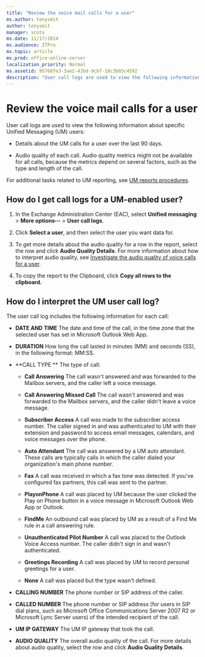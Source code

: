```yaml
---
title: "Review the voice mail calls for a user"
ms.author: tonysmit
author: tonysmit
manager: scotv
ms.date: 11/17/2014
ms.audience: ITPro
ms.topic: article
ms.prod: office-online-server
localization_priority: Normal
ms.assetid: 95768fe3-3ae2-43bd-9cbf-18c3b85c4592
description: "User call logs are used to view the following information about specific Unified Messaging (UM) users:"
---
```


# Review the voice mail calls for a user

User call logs are used to view the following information about specific Unified Messaging (UM) users:
  
- Details about the UM calls for a user over the last 90 days.
    
- Audio quality of each call. Audio quality metrics might not be available for all calls, because the metrics depend on several factors, such as the type and length of the call. 
    
For additional tasks related to UM reporting, see [UM reports procedures](um-reports-procedures.md).
  
## How do I get call logs for a UM-enabled user?

1. In the Exchange Administration Center (EAC), select **Unified messaging** \> **More options**![More Options Icon](../../media/ITPro_EAC_MoreOptionsIcon.gif) \> **User call logs**.
    
2. Click **Select a user**, and then select the user you want data for. 
    
3. To get more details about the audio quality for a row in the report, select the row and click **Audio Quality Details**. For more information about how to interpret audio quality, see [Investigate the audio quality of voice calls for a user](audio-quality-of-voice-calls-for-user.md).
    
4. To copy the report to the Clipboard, click **Copy all rows to the clipboard.**
    
## How do I interpret the UM user call log?

The user call log includes the following information for each call:
  
- **DATE AND TIME** The date and time of the call, in the time zone that the selected user has set in Microsoft Outlook Web App. 
    
- **DURATION** How long the call lasted in minutes (MM) and seconds (SS), in the following format: MM:SS. 
    
- **CALL TYPE ** The type of call: 
    
  - **Call Answering** The call wasn't answered and was forwarded to the Mailbox servers, and the caller left a voice message. 
    
  - **Call Answering Missed Call** The call wasn't answered and was forwarded to the Mailbox servers, and the caller didn't leave a voice message. 
    
  - **Subscriber Access** A call was made to the subscriber access number. The caller signed in and was authenticated to UM with their extension and password to access email messages, calendars, and voice messages over the phone. 
    
  - **Auto Attendant** The call was answered by a UM auto attendant. These calls are typically calls in which the caller dialed your organization's main phone number. 
    
  - **Fax** A call was received in which a fax tone was detected. If you've configured fax partners, this call was sent to the partner. 
    
  - **PlayonPhone** A call was placed by UM because the user clicked the Play on Phone button in a voice message in Microsoft Outlook Web App or Outlook. 
    
  - **FindMe** An outbound call was placed by UM as a result of a Find Me rule in a call answering rule. 
    
  - **Unauthenticated Pilot Number** A call was placed to the Outlook Voice Access number. The caller didn't sign in and wasn't authenticated. 
    
  - **Greetings Recording** A call was placed by UM to record personal greetings for a user. 
    
  - **None** A call was placed but the type wasn't defined. 
    
- **CALLING NUMBER** The phone number or SIP address of the caller. 
    
- **CALLED NUMBER** The phone number or SIP address (for users in SIP dial plans, such as Microsoft Office Communications Server 2007 R2 or Microsoft Lync Server users) of the intended recipient of the call. 
    
- **UM IP GATEWAY** The UM IP gateway that took the call. 
    
- **AUDIO QUALITY** The overall audio quality of the call. For more details about audio quality, select the row and click **Audio Quality Details**.
    

